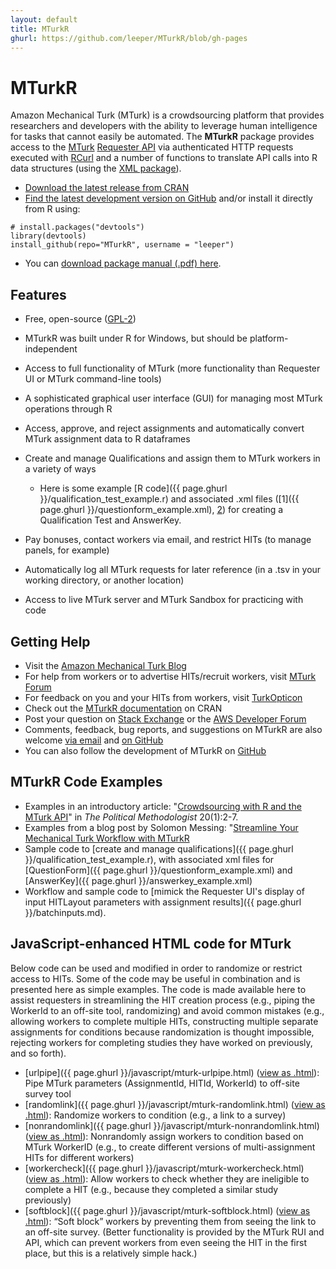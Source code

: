 ```yaml
---
layout: default
title: MTurkR
ghurl: https://github.com/leeper/MTurkR/blob/gh-pages
---
```


# MTurkR #

Amazon Mechanical Turk (MTurk) is a crowdsourcing platform that provides researchers and developers with the ability to leverage human intelligence for tasks that cannot easily be automated. The **MTurkR** package provides access to the [MTurk](https://requester.mturk.com/) [Requester API](http://docs.aws.amazon.com/AWSMechTurk/latest/AWSMturkAPI/Welcome.html) via authenticated HTTP requests executed with [RCurl](http://cran.r-project.org/web/packages/RCurl/index.html) and a number of functions to translate API calls into R data structures (using the [XML package](http://cran.r-project.org/web/packages/XML/index.html)).

* [Download the latest release from CRAN](http://cran.r-project.org/web/packages/MTurkR/index.html)
* [Find the latest development version on GitHub](https://github.com/leeper/MTurkR) and/or install it directly from R using:

```
# install.packages("devtools")
library(devtools)
install_github(repo="MTurkR", username = "leeper")
```

* You can [download package manual (.pdf) here](http://cran.r-project.org/web/packages/MTurkR/MTurkR.pdf).

## Features ##

* Free, open-source ([GPL-2](http://www.gnu.org/licenses/gpl-2.0.html))
* MTurkR was built under R for Windows, but should be platform-independent
* Access to full functionality of MTurk (more functionality than Requester UI or MTurk command-line tools)
* A sophisticated graphical user interface (GUI) for managing most MTurk operations through R
* Access, approve, and reject assignments and automatically convert MTurk assignment data to R dataframes
* Create and manage Qualifications and assign them to MTurk workers in a variety of ways

  * Here is some example [R code]({{ page.ghurl }}/qualification_test_example.r) and associated .xml files ([1]({{ page.ghurl }}/questionform_example.xml), [2](answerkey_example.xml)) for creating a Qualification Test and AnswerKey.

* Pay bonuses, contact workers via email, and restrict HITs (to manage panels, for example)
* Automatically log all MTurk requests for later reference (in a .tsv in your working directory, or another location)
* Access to live MTurk server and MTurk Sandbox for practicing with code

## Getting Help ##

* Visit the [Amazon Mechanical Turk Blog](http://mechanicalturk.typepad.com/)
* For help from workers or to advertise HITs/recruit workers, visit [MTurk Forum](http://mturkforum.com/)
* For feedback on you and your HITs from workers, visit [TurkOpticon](http://turkopticon.differenceengines.com/)
* Check out the [MTurkR documentation](http://cran.r-project.org/web/packages/MTurkR/MTurkR.pdf) on CRAN
* Post your question on [Stack Exchange](http://stackoverflow.com/questions/tagged/mechanicalturk+r) or the [AWS Developer Forum](https://forums.aws.amazon.com/forum.jspa?forumID=11)
* Comments, feedback, bug reports, and suggestions on MTurkR are also welcome [via email](mailto:thosjleeper@gmail.com?subject=MTurkR) and [on GitHub](https://github.com/leeper/MTurkR/issues)
* You can also follow the development of MTurkR on [GitHub](https://github.com/leeper/MTurkR)

## MTurkR Code Examples ##

* Examples in an introductory article: "[Crowdsourcing with R and the MTurk API](http://polmeth.wustl.edu/methodologist/tpm_v20_n2.pdf)" in *The Political Methodologist* 20(1):2-7.
* Examples from a blog post by Solomon Messing: "[Streamline Your Mechanical Turk Workflow with MTurkR](http://solomonmessing.wordpress.com/2013/06/24/streamline-your-mechanical-turk-workflow-with-mturkr/)
* Sample code to [create and manage qualifications]({{ page.ghurl }}/qualification_test_example.r), with associated xml files for [QuestionForm]({{ page.ghurl }}/questionform_example.xml) and [AnswerKey]({{ page.ghurl }}/answerkey_example.xml)
* Workflow and sample code to [mimick the Requester UI's display of input HITLayout parameters with assignment results]({{ page.ghurl }}/batchinputs.md).

## JavaScript-enhanced HTML code for MTurk ##

Below code can be used and modified in order to randomize or restrict access to HITs. Some of the code may be useful in combination and is presented here as simple examples. The code is made available here to assist requesters in streamlining the HIT creation process (e.g., piping the WorkerId to an off-site tool, randomizing) and avoid common mistakes (e.g., allowing workers to complete multiple HITs, constructing multiple separate assignments for conditions because randomization is thought impossible, rejecting workers for completing studies they have worked on previously, and so forth).

* [urlpipe]({{ page.ghurl }}/javascript/mturk-urlpipe.html) ([view as .html](javascript/mturk-urlpipe.html)): Pipe MTurk parameters (AssignmentId, HITId, WorkerId) to off-site survey tool
* [randomlink]({{ page.ghurl }}/javascript/mturk-randomlink.html) ([view as .html](javascript/mturk-randomlink.html)): Randomize workers to condition (e.g., a link to a survey)
* [nonrandomlink]({{ page.ghurl }}/javascript/mturk-nonrandomlink.html) ([view as .html](javascript/mturk-nonrandomlink.html)): Nonrandomly assign workers to condition based on MTurk WorkerID (e.g., to create different versions of multi-assignment HITs for different workers)
* [workercheck]({{ page.ghurl }}/javascript/mturk-workercheck.html) ([view as .html](javascript/mturk-workercheck.html)): Allow workers to check whether they are ineligible to complete a HIT (e.g., because they completed a similar study previously)
* [softblock]({{ page.ghurl }}/javascript/mturk-softblock.html) ([view as .html](javascript/mturk-softblock.html)): &ldquo;Soft block&rdquo; workers by preventing them from seeing the link to an off-site survey. (Better functionality is provided by the MTurk RUI and API, which can prevent workers from even seeing the HIT in the first place, but this is a relatively simple hack.)
